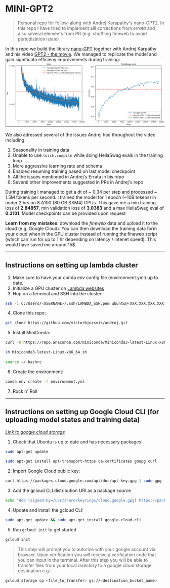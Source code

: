 # MINI-GPT2
> Personal repo for follow-along with Andrej Karapathy's nano-GPT2. In this repo I have tried to implement alll corrections from *errata* and also several elements from PR (e.g. shuffling fineweb to avoid periodization issue)

In this repo we build the library [nano-GPT](https://github.com/karpathy/build-nanogpt/tree/master) together with Andrej Karpathy and his video [GPT2 - the movie](https://www.youtube.com/watch?v=l8pRSuU81PU). We managed to replicate the model and gain significatn efficieny improvements during training:
![alt text](eval.png)

We also adressed several of the issues Andrej had throughout the video including:
1. Seasonality in training data
2. Unable to use `torch.compile` while doing HellaSwag evals in the training loop
3. More aggressive learning rate and schema
4. Enabled resuming training based on last model checkpoint
5. All the issues mentioned in Andrej's Errata in his repo
6. Several other improvements suggested in PRs in Andrej's repo

During training i managed to get a dt of ~ 0.34 per step and processed ~ 1.5M tokens per second. I trained the model for 1 epoch (~10B tokens) in under 2 hrs on 8 A100 (80 GB SXM4) GPUs. This gave me a min training loss of **2.84857**, min validation loss of **3.0383** and a max HellaSwag eval of **0.3101**. Model checkpoints can be provided upon request

**Learn from my mistakes**: download the *fineweb* data and upload it to the cloud (e.g. Google Cloud). You can then download the training data form your cloud when in the GPU cluster instead of running the fineweb script (which can run for up to 1 hr depending on latency / intenet speed). This would have saved me around 15$.


---
## Instructions on setting up lambda cluster
1. Make sure to have your conda env config file (environment.yml) up to date.
2. Initialize a GPU cluster on [Lambda websites](https://cloud.lambdalabs.com/instances) 
3. Hop on a terminal and SSH into the cluster:
```bash
ssh -i C:/Users/<USERNAME>/.ssh/LAMBDA_SSH.pem ubuntu@<XXX.XXX.XXX.XXX>
```
4. Clone this repo:
```bash
git clone https://github.com/victorbjorsvik/andrej.git
```
5. Install MiniConda:
```bash
curl -O https://repo.anaconda.com/miniconda/Miniconda3-latest-Linux-x86_64.sh
```
```bash
sh Miniconda3-latest-Linux-x86_64.sh
```
```bash
source ~/.bashrc
```
6. Create the environment:
```bash
conda env create -f environment.yml
```
7. Rock n' Roll

---
## Instructions on setting up Google Cloud CLI (for uploading model states and training data)
[*Link to google cloud storage*](https://console.cloud.google.com/storage/browser)


1. Check that Ubuntu is up to date and has necessary packages:
```bash
sudo apt-get update
```
```bash
sudo apt-get install apt-transport-https ca-certificates gnupg curl
```
2. Import Google Cloud public key:
```bash
curl https://packages.cloud.google.com/apt/doc/apt-key.gpg | sudo gpg --dearmor -o /usr/share/keyrings/cloud.google.gpg
```
3. Add the gcloud CLI distribution URI as a package source
```bash
echo "deb [signed-by=/usr/share/keyrings/cloud.google.gpg] https://packages.cloud.google.com/apt cloud-sdk main" | sudo tee -a /etc/apt/sources.list.d/google-cloud-sdk.list
```
4. Update and install the gcloud CLI:
```bash
sudo apt-get update && sudo apt-get install google-cloud-cli
```
5. Run `gcloud init` to get started
```bash
gcloud init
```
> This step will prompt you to autorize with your google account via browser. Upon verification you will receive a verification code that you can input in the terminal. After this step you will be able to transfer files from your local directory to a google cloud storage destination e.g.:
 ```bash
gcloud storage cp <file_to_transfer> gs://<destination_bucket_name>
```